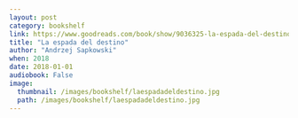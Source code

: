 ```yaml
---
layout: post
category: bookshelf
link: https://www.goodreads.com/book/show/9036325-la-espada-del-destino
title: "La espada del destino"
author: "Andrzej Sapkowski"
when: 2018
date: 2018-01-01
audiobook: False
image:
  thumbnail: /images/bookshelf/laespadadeldestino.jpg
  path: /images/bookshelf/laespadadeldestino.jpg
---
```

